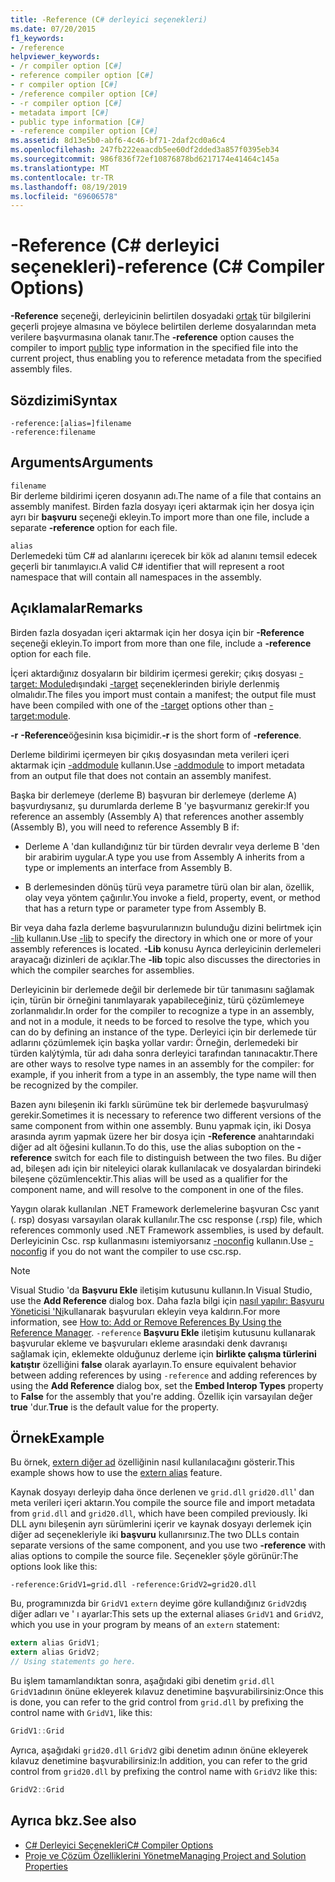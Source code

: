```yaml
---
title: -Reference (C# derleyici seçenekleri)
ms.date: 07/20/2015
f1_keywords:
- /reference
helpviewer_keywords:
- /r compiler option [C#]
- reference compiler option [C#]
- r compiler option [C#]
- /reference compiler option [C#]
- -r compiler option [C#]
- metadata import [C#]
- public type information [C#]
- -reference compiler option [C#]
ms.assetid: 8d13e5b0-abf6-4c46-bf71-2daf2cd0a6c4
ms.openlocfilehash: 247fb222eaacdb5ee60df2dded3a857f0395eb34
ms.sourcegitcommit: 986f836f72ef10876878bd6217174e41464c145a
ms.translationtype: MT
ms.contentlocale: tr-TR
ms.lasthandoff: 08/19/2019
ms.locfileid: "69606578"
---
```

# <a name="-reference-c-compiler-options"></a><span data-ttu-id="3d75b-102">-Reference (C# derleyici seçenekleri)</span><span class="sxs-lookup"><span data-stu-id="3d75b-102">-reference (C# Compiler Options)</span></span>
<span data-ttu-id="3d75b-103">**-Reference** seçeneği, derleyicinin belirtilen dosyadaki [ortak](../keywords/public.md) tür bilgilerini geçerli projeye almasına ve böylece belirtilen derleme dosyalarından meta verilere başvurmasına olanak tanır.</span><span class="sxs-lookup"><span data-stu-id="3d75b-103">The **-reference** option causes the compiler to import [public](../keywords/public.md) type information in the specified file into the current project, thus enabling you to reference metadata from the specified assembly files.</span></span>  
  
## <a name="syntax"></a><span data-ttu-id="3d75b-104">Sözdizimi</span><span class="sxs-lookup"><span data-stu-id="3d75b-104">Syntax</span></span>  
  
```console  
-reference:[alias=]filename  
-reference:filename  
```  
  
## <a name="arguments"></a><span data-ttu-id="3d75b-105">Arguments</span><span class="sxs-lookup"><span data-stu-id="3d75b-105">Arguments</span></span>  
 `filename`  
 <span data-ttu-id="3d75b-106">Bir derleme bildirimi içeren dosyanın adı.</span><span class="sxs-lookup"><span data-stu-id="3d75b-106">The name of a file that contains an assembly manifest.</span></span> <span data-ttu-id="3d75b-107">Birden fazla dosyayı içeri aktarmak için her dosya için ayrı bir **başvuru** seçeneği ekleyin.</span><span class="sxs-lookup"><span data-stu-id="3d75b-107">To import more than one file, include a separate **-reference** option for each file.</span></span>  
  
 `alias`  
 <span data-ttu-id="3d75b-108">Derlemedeki tüm C# ad alanlarını içerecek bir kök ad alanını temsil edecek geçerli bir tanımlayıcı.</span><span class="sxs-lookup"><span data-stu-id="3d75b-108">A valid C# identifier that will represent a root namespace that will contain all namespaces in the assembly.</span></span>  
  
## <a name="remarks"></a><span data-ttu-id="3d75b-109">Açıklamalar</span><span class="sxs-lookup"><span data-stu-id="3d75b-109">Remarks</span></span>  
 <span data-ttu-id="3d75b-110">Birden fazla dosyadan içeri aktarmak için her dosya için bir **-Reference** seçeneği ekleyin.</span><span class="sxs-lookup"><span data-stu-id="3d75b-110">To import from more than one file, include a **-reference** option for each file.</span></span>  
  
 <span data-ttu-id="3d75b-111">İçeri aktardığınız dosyaların bir bildirim içermesi gerekir; çıkış dosyası [-target: Module](./target-module-compiler-option.md)dışındaki [-target](./target-compiler-option.md) seçeneklerinden biriyle derlenmiş olmalıdır.</span><span class="sxs-lookup"><span data-stu-id="3d75b-111">The files you import must contain a manifest; the output file must have been compiled with one of the [-target](./target-compiler-option.md) options other than [-target:module](./target-module-compiler-option.md).</span></span>  
  
 <span data-ttu-id="3d75b-112">**-r** **-Reference**öğesinin kısa biçimidir.</span><span class="sxs-lookup"><span data-stu-id="3d75b-112">**-r** is the short form of **-reference**.</span></span>  
  
 <span data-ttu-id="3d75b-113">Derleme bildirimi içermeyen bir çıkış dosyasından meta verileri içeri aktarmak için [-addmodule](./addmodule-compiler-option.md) kullanın.</span><span class="sxs-lookup"><span data-stu-id="3d75b-113">Use [-addmodule](./addmodule-compiler-option.md) to import metadata from an output file that does not contain an assembly manifest.</span></span>  
  
 <span data-ttu-id="3d75b-114">Başka bir derlemeye (derleme B) başvuran bir derlemeye (derleme A) başvurdıysanız, şu durumlarda derleme B 'ye başvurmanız gerekir:</span><span class="sxs-lookup"><span data-stu-id="3d75b-114">If you reference an assembly (Assembly A) that references another assembly (Assembly B), you will need to reference Assembly B if:</span></span>  
  
- <span data-ttu-id="3d75b-115">Derleme A 'dan kullandığınız tür bir türden devralır veya derleme B 'den bir arabirim uygular.</span><span class="sxs-lookup"><span data-stu-id="3d75b-115">A type you use from Assembly A inherits from a type or implements an interface from Assembly B.</span></span>  
  
- <span data-ttu-id="3d75b-116">B derlemesinden dönüş türü veya parametre türü olan bir alan, özellik, olay veya yöntem çağırılır.</span><span class="sxs-lookup"><span data-stu-id="3d75b-116">You invoke a field, property, event, or method that has a return type or parameter type from Assembly B.</span></span>  
  
 <span data-ttu-id="3d75b-117">Bir veya daha fazla derleme başvurularınızın bulunduğu dizini belirtmek için [-lib](./lib-compiler-option.md) kullanın.</span><span class="sxs-lookup"><span data-stu-id="3d75b-117">Use [-lib](./lib-compiler-option.md) to specify the directory in which one or more of your assembly references is located.</span></span> <span data-ttu-id="3d75b-118">**-Lib** konusu Ayrıca derleyicinin derlemeleri arayacağı dizinleri de açıklar.</span><span class="sxs-lookup"><span data-stu-id="3d75b-118">The **-lib** topic also discusses the directories in which the compiler searches for assemblies.</span></span>  
  
 <span data-ttu-id="3d75b-119">Derleyicinin bir derlemede değil bir derlemede bir tür tanımasını sağlamak için, türün bir örneğini tanımlayarak yapabileceğiniz, türü çözümlemeye zorlanmalıdır.</span><span class="sxs-lookup"><span data-stu-id="3d75b-119">In order for the compiler to recognize a type in an assembly, and not in a module, it needs to be forced to resolve the type, which you can do by defining an instance of the type.</span></span> <span data-ttu-id="3d75b-120">Derleyici için bir derlemede tür adlarını çözümlemek için başka yollar vardır: Örneğin, derlemedeki bir türden kalýtýmla, tür adı daha sonra derleyici tarafından tanınacaktır.</span><span class="sxs-lookup"><span data-stu-id="3d75b-120">There are other ways to resolve type names in an assembly for the compiler: for example, if you inherit from a type in an assembly, the type name will then be recognized by the compiler.</span></span>  
  
 <span data-ttu-id="3d75b-121">Bazen aynı bileşenin iki farklı sürümüne tek bir derlemede başvurulmasý gerekir.</span><span class="sxs-lookup"><span data-stu-id="3d75b-121">Sometimes it is necessary to reference two different versions of the same component from within one assembly.</span></span> <span data-ttu-id="3d75b-122">Bunu yapmak için, iki Dosya arasında ayrım yapmak üzere her bir dosya için **-Reference** anahtarındaki diğer ad alt öğesini kullanın.</span><span class="sxs-lookup"><span data-stu-id="3d75b-122">To do this, use the alias suboption on the **-reference** switch for each file to distinguish between the two files.</span></span> <span data-ttu-id="3d75b-123">Bu diğer ad, bileşen adı için bir niteleyici olarak kullanılacak ve dosyalardan birindeki bileşene çözümlencektir.</span><span class="sxs-lookup"><span data-stu-id="3d75b-123">This alias will be used as a qualifier for the component name, and will resolve to the component in one of the files.</span></span>  
  
 <span data-ttu-id="3d75b-124">Yaygın olarak kullanılan .NET Framework derlemelerine başvuran Csc yanıt (. rsp) dosyası varsayılan olarak kullanılır.</span><span class="sxs-lookup"><span data-stu-id="3d75b-124">The csc response (.rsp) file, which references commonly used .NET Framework assemblies, is used by default.</span></span> <span data-ttu-id="3d75b-125">Derleyicinin Csc. rsp kullanmasını istemiyorsanız [-noconfig](./noconfig-compiler-option.md) kullanın.</span><span class="sxs-lookup"><span data-stu-id="3d75b-125">Use [-noconfig](./noconfig-compiler-option.md) if you do not want the compiler to use csc.rsp.</span></span>  
  
> [!NOTE]
> <span data-ttu-id="3d75b-126">Visual Studio 'da **Başvuru Ekle** iletişim kutusunu kullanın.</span><span class="sxs-lookup"><span data-stu-id="3d75b-126">In Visual Studio, use the **Add Reference** dialog box.</span></span> <span data-ttu-id="3d75b-127">Daha fazla bilgi için [nasıl yapılır: Başvuru Yöneticisi 'Ni](/visualstudio/ide/how-to-add-or-remove-references-by-using-the-reference-manager)kullanarak başvuruları ekleyin veya kaldırın.</span><span class="sxs-lookup"><span data-stu-id="3d75b-127">For more information, see [How to: Add or Remove References By Using the Reference Manager](/visualstudio/ide/how-to-add-or-remove-references-by-using-the-reference-manager).</span></span> <span data-ttu-id="3d75b-128">`-reference` **Başvuru Ekle** iletişim kutusunu kullanarak başvurular ekleme ve başvuruları ekleme arasındaki denk davranışı sağlamak için, eklemekte olduğunuz derleme için **birlikte çalışma türlerini katıştır** özelliğini **false** olarak ayarlayın.</span><span class="sxs-lookup"><span data-stu-id="3d75b-128">To ensure equivalent behavior between adding references by using `-reference` and adding references by using the **Add Reference** dialog box, set the **Embed Interop Types** property to **False** for the assembly that you're adding.</span></span> <span data-ttu-id="3d75b-129">Özellik için varsayılan değer **true** 'dur.</span><span class="sxs-lookup"><span data-stu-id="3d75b-129">**True** is the default value for the property.</span></span>  
  
## <a name="example"></a><span data-ttu-id="3d75b-130">Örnek</span><span class="sxs-lookup"><span data-stu-id="3d75b-130">Example</span></span>  
 <span data-ttu-id="3d75b-131">Bu örnek, [extern diğer ad](../keywords/extern-alias.md) özelliğinin nasıl kullanılacağını gösterir.</span><span class="sxs-lookup"><span data-stu-id="3d75b-131">This example shows how to use the [extern alias](../keywords/extern-alias.md) feature.</span></span>  
  
 <span data-ttu-id="3d75b-132">Kaynak dosyayı derleyip daha önce derlenen ve `grid.dll` `grid20.dll`' dan meta verileri içeri aktarın.</span><span class="sxs-lookup"><span data-stu-id="3d75b-132">You compile the source file and import metadata from `grid.dll` and `grid20.dll`, which have been compiled previously.</span></span> <span data-ttu-id="3d75b-133">İki DLL aynı bileşenin ayrı sürümlerini içerir ve kaynak dosyayı derlemek için diğer ad seçenekleriyle iki **başvuru** kullanırsınız.</span><span class="sxs-lookup"><span data-stu-id="3d75b-133">The two DLLs contain separate versions of the same component, and you use two **-reference** with alias options to compile the source file.</span></span> <span data-ttu-id="3d75b-134">Seçenekler şöyle görünür:</span><span class="sxs-lookup"><span data-stu-id="3d75b-134">The options look like this:</span></span>  

```console
-reference:GridV1=grid.dll -reference:GridV2=grid20.dll  
```
  
 <span data-ttu-id="3d75b-135">Bu, programınızda bir `GridV1` `extern` deyime göre kullandığınız `GridV2`dış diğer adları ve ' ı ayarlar:</span><span class="sxs-lookup"><span data-stu-id="3d75b-135">This sets up the external aliases `GridV1` and `GridV2`, which you use in your program by means of an `extern` statement:</span></span>  
  
```csharp  
extern alias GridV1;  
extern alias GridV2;  
// Using statements go here.  
```  
  
 <span data-ttu-id="3d75b-136">Bu işlem tamamlandıktan sonra, aşağıdaki gibi denetim `grid.dll` `GridV1`adının önüne ekleyerek kılavuz denetimine başvurabilirsiniz:</span><span class="sxs-lookup"><span data-stu-id="3d75b-136">Once this is done, you can refer to the grid control from `grid.dll` by prefixing the control name with `GridV1`, like this:</span></span>  
  
```csharp  
GridV1::Grid  
```  
  
 <span data-ttu-id="3d75b-137">Ayrıca, aşağıdaki `grid20.dll` `GridV2` gibi denetim adının önüne ekleyerek kılavuz denetimine başvurabilirsiniz:</span><span class="sxs-lookup"><span data-stu-id="3d75b-137">In addition, you can refer to the grid control from `grid20.dll` by prefixing the control name with `GridV2` like this:</span></span>  
  
```csharp  
GridV2::Grid   
```  
  
## <a name="see-also"></a><span data-ttu-id="3d75b-138">Ayrıca bkz.</span><span class="sxs-lookup"><span data-stu-id="3d75b-138">See also</span></span>

- [<span data-ttu-id="3d75b-139">C# Derleyici Seçenekleri</span><span class="sxs-lookup"><span data-stu-id="3d75b-139">C# Compiler Options</span></span>](./index.md)
- [<span data-ttu-id="3d75b-140">Proje ve Çözüm Özelliklerini Yönetme</span><span class="sxs-lookup"><span data-stu-id="3d75b-140">Managing Project and Solution Properties</span></span>](/visualstudio/ide/managing-project-and-solution-properties)
